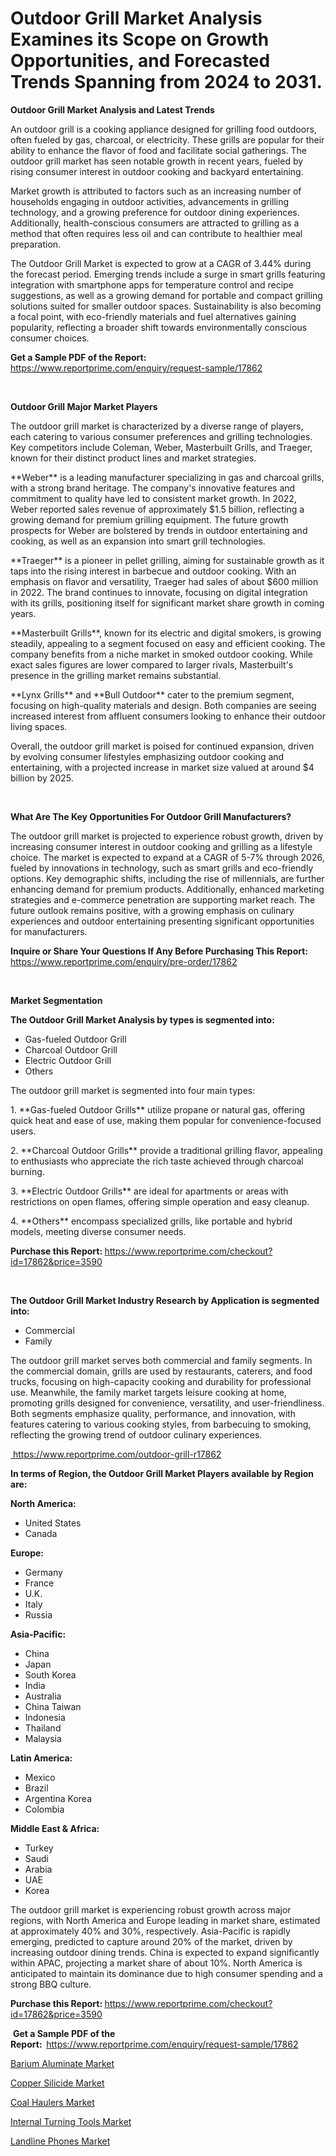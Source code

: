 <p><h1>Outdoor Grill Market Analysis Examines its Scope on Growth Opportunities, and Forecasted Trends Spanning from 2024 to 2031.</h1></p><p><strong>Outdoor Grill Market Analysis and Latest Trends</strong></p>
<p><p>An outdoor grill is a cooking appliance designed for grilling food outdoors, often fueled by gas, charcoal, or electricity. These grills are popular for their ability to enhance the flavor of food and facilitate social gatherings. The outdoor grill market has seen notable growth in recent years, fueled by rising consumer interest in outdoor cooking and backyard entertaining.</p><p>Market growth is attributed to factors such as an increasing number of households engaging in outdoor activities, advancements in grilling technology, and a growing preference for outdoor dining experiences. Additionally, health-conscious consumers are attracted to grilling as a method that often requires less oil and can contribute to healthier meal preparation.</p><p>The Outdoor Grill Market is expected to grow at a CAGR of 3.44% during the forecast period. Emerging trends include a surge in smart grills featuring integration with smartphone apps for temperature control and recipe suggestions, as well as a growing demand for portable and compact grilling solutions suited for smaller outdoor spaces. Sustainability is also becoming a focal point, with eco-friendly materials and fuel alternatives gaining popularity, reflecting a broader shift towards environmentally conscious consumer choices.</p></p>
<p><strong>Get a Sample PDF of the Report:&nbsp;</strong> <a href="https://www.reportprime.com/enquiry/request-sample/17862?utm_campaign=57&utm_medium=2&utm_source=Github&utm_content=ia&utm_term=20112024&utm_id=outdoor-grill">https://www.reportprime.com/enquiry/request-sample/17862</a></p>
<p>&nbsp;</p>
<p><strong>Outdoor Grill Major Market Players</strong></p>
<p><p>The outdoor grill market is characterized by a diverse range of players, each catering to various consumer preferences and grilling technologies. Key competitors include Coleman, Weber, Masterbuilt Grills, and Traeger, known for their distinct product lines and market strategies.</p><p>**Weber** is a leading manufacturer specializing in gas and charcoal grills, with a strong brand heritage. The company's innovative features and commitment to quality have led to consistent market growth. In 2022, Weber reported sales revenue of approximately $1.5 billion, reflecting a growing demand for premium grilling equipment. The future growth prospects for Weber are bolstered by trends in outdoor entertaining and cooking, as well as an expansion into smart grill technologies.</p><p>**Traeger** is a pioneer in pellet grilling, aiming for sustainable growth as it taps into the rising interest in barbecue and outdoor cooking. With an emphasis on flavor and versatility, Traeger had sales of about $600 million in 2022. The brand continues to innovate, focusing on digital integration with its grills, positioning itself for significant market share growth in coming years.</p><p>**Masterbuilt Grills**, known for its electric and digital smokers, is growing steadily, appealing to a segment focused on easy and efficient cooking. The company benefits from a niche market in smoked outdoor cooking. While exact sales figures are lower compared to larger rivals, Masterbuilt's presence in the grilling market remains substantial.</p><p>**Lynx Grills** and **Bull Outdoor** cater to the premium segment, focusing on high-quality materials and design. Both companies are seeing increased interest from affluent consumers looking to enhance their outdoor living spaces.</p><p>Overall, the outdoor grill market is poised for continued expansion, driven by evolving consumer lifestyles emphasizing outdoor cooking and entertaining, with a projected increase in market size valued at around $4 billion by 2025.</p></p>
<p>&nbsp;</p>
<p><strong>What Are The Key Opportunities For Outdoor Grill Manufacturers?</strong></p>
<p><p>The outdoor grill market is projected to experience robust growth, driven by increasing consumer interest in outdoor cooking and grilling as a lifestyle choice. The market is expected to expand at a CAGR of 5-7% through 2026, fueled by innovations in technology, such as smart grills and eco-friendly options. Key demographic shifts, including the rise of millennials, are further enhancing demand for premium products. Additionally, enhanced marketing strategies and e-commerce penetration are supporting market reach. The future outlook remains positive, with a growing emphasis on culinary experiences and outdoor entertaining presenting significant opportunities for manufacturers.</p></p>
<p><strong>Inquire or Share Your Questions If Any Before Purchasing This Report:</strong> <a href="https://www.reportprime.com/enquiry/pre-order/17862?utm_campaign=57&utm_medium=2&utm_source=Github&utm_content=ia&utm_term=20112024&utm_id=outdoor-grill">https://www.reportprime.com/enquiry/pre-order/17862</a></p>
<p>&nbsp;</p>
<p><strong>Market Segmentation</strong></p>
<p><strong>The Outdoor Grill Market Analysis by types is segmented into:</strong></p>
<p><ul><li>Gas-fueled Outdoor Grill</li><li>Charcoal Outdoor Grill</li><li>Electric Outdoor Grill</li><li>Others</li></ul></p>
<p><p>The outdoor grill market is segmented into four main types: </p><p>1. **Gas-fueled Outdoor Grills** utilize propane or natural gas, offering quick heat and ease of use, making them popular for convenience-focused users. </p><p>2. **Charcoal Outdoor Grills** provide a traditional grilling flavor, appealing to enthusiasts who appreciate the rich taste achieved through charcoal burning.</p><p>3. **Electric Outdoor Grills** are ideal for apartments or areas with restrictions on open flames, offering simple operation and easy cleanup. </p><p>4. **Others** encompass specialized grills, like portable and hybrid models, meeting diverse consumer needs.</p></p>
<p><strong>Purchase this Report:&nbsp;</strong><a href="https://www.reportprime.com/checkout?id=17862&price=3590&utm_campaign=57&utm_medium=2&utm_source=Github&utm_content=ia&utm_term=20112024&utm_id=outdoor-grill">https://www.reportprime.com/checkout?id=17862&price=3590</a></p>
<p>&nbsp;</p>
<p><strong>The Outdoor Grill Market Industry Research by Application is segmented into:</strong></p>
<p><ul><li>Commercial</li><li>Family</li></ul></p>
<p><p>The outdoor grill market serves both commercial and family segments. In the commercial domain, grills are used by restaurants, caterers, and food trucks, focusing on high-capacity cooking and durability for professional use. Meanwhile, the family market targets leisure cooking at home, promoting grills designed for convenience, versatility, and user-friendliness. Both segments emphasize quality, performance, and innovation, with features catering to various cooking styles, from barbecuing to smoking, reflecting the growing trend of outdoor culinary experiences.</p></p>
<p><a href="https://www.reportprime.com/outdoor-grill-r17862?utm_campaign=57&utm_medium=2&utm_source=Github&utm_content=ia&utm_term=20112024&utm_id=outdoor-grill">&nbsp;https://www.reportprime.com/outdoor-grill-r17862</a></p>
<p><strong>In terms of Region, the Outdoor Grill Market Players available by Region are:</strong></p>
<p>
    <p> <strong> North America: </strong>
        <ul>
            <li>United States</li>
            <li>Canada</li>
        </ul>
        </p> 
    <p> <strong> Europe: </strong>
        <ul>
            <li>Germany</li>
            <li>France</li>
            <li>U.K.</li>
            <li>Italy</li>
            <li>Russia</li>
        </ul>
        </p> 
    <p> <strong> Asia-Pacific: </strong>
        <ul>
            <li>China</li>
            <li>Japan</li>
            <li>South Korea</li>
            <li>India</li>
            <li>Australia</li>
            <li>China Taiwan</li>
            <li>Indonesia</li>
            <li>Thailand</li>
            <li>Malaysia</li>
        </ul>
        </p> 
    <p> <strong> Latin America: </strong>
        <ul>
            <li>Mexico</li>
            <li>Brazil</li>
            <li>Argentina Korea</li>
            <li>Colombia</li>
        </ul>
        </p> 
    <p> <strong> Middle East & Africa: </strong>
        <ul>
            <li>Turkey</li>
            <li>Saudi</li>
            <li>Arabia</li>
            <li>UAE</li>
            <li>Korea</li>
        </ul>
    </p>
    </p>
<p><p>The outdoor grill market is experiencing robust growth across major regions, with North America and Europe leading in market share, estimated at approximately 40% and 30%, respectively. Asia-Pacific is rapidly emerging, predicted to capture around 20% of the market, driven by increasing outdoor dining trends. China is expected to expand significantly within APAC, projecting a market share of about 10%. North America is anticipated to maintain its dominance due to high consumer spending and a strong BBQ culture.</p></p>
<p><strong>Purchase this Report: </strong><a href="https://www.reportprime.com/checkout?id=17862&price=3590&utm_campaign=57&utm_medium=2&utm_source=Github&utm_content=ia&utm_term=20112024&utm_id=outdoor-grill">https://www.reportprime.com/checkout?id=17862&price=3590</a></p>
<p>&nbsp;<strong>Get a Sample PDF of the Report:&nbsp;&nbsp;</strong><a href="https://www.reportprime.com/enquiry/request-sample/17862?utm_campaign=57&utm_medium=2&utm_source=Github&utm_content=ia&utm_term=20112024&utm_id=outdoor-grill">https://www.reportprime.com/enquiry/request-sample/17862</a></p>
<p><strong></strong></p>
<p><p><a href="https://issuu.com/reportprime-2/docs/barium-aluminate-market-size-2030.p_76d0b0e0a8a84b?utm_campaign=57&utm_medium=2&utm_source=Github&utm_content=ia&utm_term=20112024&utm_id=outdoor-grill">Barium Aluminate Market</a></p><p><a href="https://issuu.com/reportprime-2/docs/copper-silicide-market-size-2030.pp_9083f5c9c7718e?utm_campaign=57&utm_medium=2&utm_source=Github&utm_content=ia&utm_term=20112024&utm_id=outdoor-grill">Copper Silicide Market</a></p><p><a href="https://www.linkedin.com/pulse/coal-haulers-market-size-type-product-global-industry-analysis-slcje?utm_campaign=57&utm_medium=2&utm_source=Github&utm_content=ia&utm_term=20112024&utm_id=outdoor-grill">Coal Haulers Market</a></p><p><a href="https://www.linkedin.com/pulse/regulatory-landscape-its-influence-global-internal-turning-hyjqe?utm_campaign=57&utm_medium=2&utm_source=Github&utm_content=ia&utm_term=20112024&utm_id=outdoor-grill">Internal Turning Tools Market</a></p><p><a href="https://github.com/bmorecock/Market-Research-Report-List-5/blob/main/landline-phones-market.md?utm_campaign=57&utm_medium=2&utm_source=Github&utm_content=ia&utm_term=20112024&utm_id=outdoor-grill">Landline Phones Market</a></p></p>